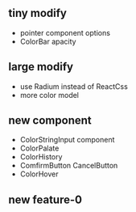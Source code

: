 ## tiny modify

- pointer component options 
- ColorBar apacity

## large modify

- use Radium instead of ReactCss
- more color model

## new component

- ColorStringInput component
- ColorPalate
- ColorHistory
- ComfirmButton CancelButton
- ColorHover

## new feature-0